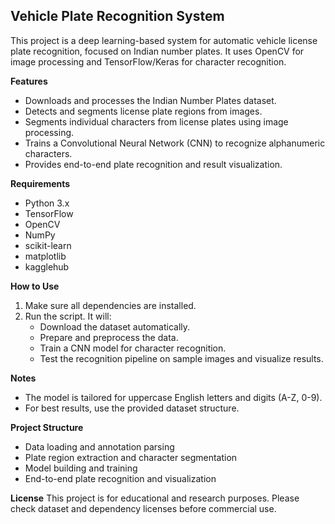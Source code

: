 ## Vehicle Plate Recognition System

This project is a deep learning-based system for automatic vehicle license plate recognition, focused on Indian number plates. It uses OpenCV for image processing and TensorFlow/Keras for character recognition.

**Features**
- Downloads and processes the Indian Number Plates dataset.
- Detects and segments license plate regions from images.
- Segments individual characters from license plates using image processing.
- Trains a Convolutional Neural Network (CNN) to recognize alphanumeric characters.
- Provides end-to-end plate recognition and result visualization.

**Requirements**
- Python 3.x
- TensorFlow
- OpenCV
- NumPy
- scikit-learn
- matplotlib
- kagglehub

**How to Use**
1. Make sure all dependencies are installed.
2. Run the script. It will:
   - Download the dataset automatically.
   - Prepare and preprocess the data.
   - Train a CNN model for character recognition.
   - Test the recognition pipeline on sample images and visualize results.

**Notes**
- The model is tailored for uppercase English letters and digits (A-Z, 0-9).
- For best results, use the provided dataset structure.

**Project Structure**
- Data loading and annotation parsing
- Plate region extraction and character segmentation
- Model building and training
- End-to-end plate recognition and visualization

**License**
This project is for educational and research purposes. Please check dataset and dependency licenses before commercial use.
